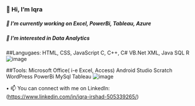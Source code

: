  
### 👋 Hi, I’m Iqra
##### 🔭 I’m currently working on Excel, PowerBi, Tableau, Azure
##### 👀 I’m interested in Data Analytics
##Langugaes:
HTML, CSS, JavaScript
C, C++, C#
VB.Net
XML, Java
SQL
R
![image](https://user-images.githubusercontent.com/125611709/224679195-fc3b5d67-5320-4e29-859a-5968c4634b13.png)

##Tools:
Microsoft Office( i-e Excel, Access)
Android Studio
Scratch
WordPress
PowerBi
MySql
Tableau
![image](https://user-images.githubusercontent.com/125611709/224679307-5f91a75e-6543-4a2a-a8b1-fc8eb9d37004.png)


• 📫 You can connect with me on LinkedIn: (https://www.linkedin.com/in/iqra-irshad-505339265/)

<!--
**iqrairshad7514/iqrairshad7514** is a ✨ _special_ ✨ repository because its `README.md` (this file) appears on your GitHub profile.

Here are some ideas to get you started:

* 🔭 I’m currently working on Excel, PowerBi, Tableau, Azure
- 🌱 I’m currently learning ...
- 👯 I’m looking to collaborate on ...
- 🤔 I’m looking for help with ...
- 💬 Ask me about ...
- 📫 How to reach me: ...
- 😄 Pronouns: ...
- ⚡ Fun fact: ...
-->
